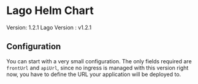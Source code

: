# Lago Helm Chart

Version: 1.2.1
Lago Version : v1.2.1

## Configuration

You can start with a very small configuration.
The only fields required are `frontUrl` and `apiUrl`, since no ingress is managed with this version right now, you have to define the URL your application will be deployed to.
